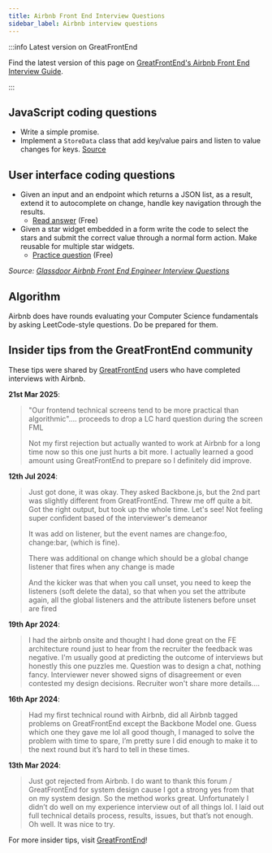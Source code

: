 ```yaml
---
title: Airbnb Front End Interview Questions
sidebar_label: Airbnb interview questions
---
```


:::info Latest version on GreatFrontEnd

Find the latest version of this page on [GreatFrontEnd's Airbnb Front End Interview Guide](https://www.greatfrontend.com/interviews/company/airbnb/questions-guides?utm_source=frontendinterviewhandbook&utm_medium=referral&gnrs=frontendinterviewhandbook).

:::

## JavaScript coding questions

- Write a simple promise.
- Implement a `StoreData` class that add key/value pairs and listen to value changes for keys. [Source](https://leetcode.com/discuss/interview-question/348436/Airbnb-or-Phone-Screen-or-Implement-StoreData-class)

## User interface coding questions

- Given an input and an endpoint which returns a JSON list, as a result, extend it to autocomplete on change, handle key navigation through the results.
  - [Read answer](https://www.greatfrontend.com/questions/system-design/autocomplete?utm_source=frontendinterviewhandbook&utm_medium=referral&gnrs=frontendinterviewhandbook) (Free)
- Given a star widget embedded in a form write the code to select the stars and submit the correct value through a normal form action. Make reusable for multiple star widgets.
  - [Practice question](https://www.greatfrontend.com/questions/user-interface/star-rating?utm_source=frontendinterviewhandbook&utm_medium=referral&gnrs=frontendinterviewhandbook) (Free)

_Source: [Glassdoor Airbnb Front End Engineer Interview Questions](https://www.glassdoor.sg/Interview/Airbnb-Front-End-Engineer-Interview-Questions-EI_IE391850.0,6_KO7,25.htm)_

## Algorithm

Airbnb does have rounds evaluating your Computer Science fundamentals by asking LeetCode-style questions. Do be prepared for them.

## Insider tips from the GreatFrontEnd community

These tips were shared by [GreatFrontEnd](https://www.greatfrontend.com/?utm_source=frontendinterviewhandbook&utm_medium=referral&gnrs=frontendinterviewhandbook) users who have completed interviews with Airbnb.

**21st Mar 2025**:

> "Our frontend technical screens tend to be more practical than algorithmic".... proceeds to drop a LC hard question during the screen FML
>
> Not my first rejection but actually wanted to work at Airbnb for a long time now so this one just hurts a bit more. I actually learned a good amount using GreatFrontEnd to prepare so I definitely did improve.

**12th Jul 2024**:

> Just got done, it was okay. They asked Backbone.js, but the 2nd part was slightly different from GreatFrontEnd. Threw me off quite a bit. Got the right output, but took up the whole time. Let's see! Not feeling super confident based of the interviewer's demeanor
>
> It was add on listener, but the event names are change:foo, change:bar, (which is fine).
>
> There was additional on change which should be a global change listener that fires when any change is made
>
> And the kicker was that when you call unset, you need to keep the listeners (soft delete the data), so that when you set the attribute again, all the global listeners and the attribute listeners before unset are fired

**19th Apr 2024**:

> I had the airbnb onsite and thought I had done great on the FE architecture round just to hear from the recruiter the feedback was negative. I'm usually good at predicting the outcome of interviews but honestly this one puzzles me. Question was to design a chat, nothing fancy. Interviewer never showed signs of disagreement or even contested my design decisions. Recruiter won't share more details....

**16th Apr 2024**:

> Had my first technical round with Airbnb, did all Airbnb tagged problems on GreatFrontEnd except the Backbone Model one. Guess which one they gave me lol all good though, I managed to solve the problem with time to spare, I’m pretty sure I did enough to make it to the next round but it’s hard to tell in these times.

**13th Mar 2024**:

> Just got rejected from Airbnb. I do want to thank this forum / GreatFrontEnd for system design cause I got a strong yes from that on my system design. So the method works great. Unfortunately I didn’t do well on my experience interview out of all things lol. I laid out full technical details process, results, issues, but that’s not enough. Oh well. It was nice to try.

For more insider tips, visit [GreatFrontEnd](https://www.greatfrontend.com/?utm_source=frontendinterviewhandbook&utm_medium=referral&gnrs=frontendinterviewhandbook)!
